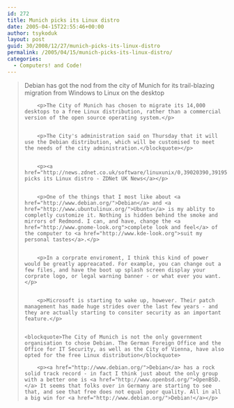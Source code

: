 ```yaml
---
id: 272
title: Munich picks its Linux distro
date: 2005-04-15T22:55:46+00:00
author: tsykoduk
layout: post
guid: 30/2008/12/27/munich-picks-its-linux-distro
permalink: /2005/04/15/munich-picks-its-linux-distro/
categories:
  - Computers! and Code!
---
```

<blockquote>Debian has got the nod from the city of Munich for its trail-blazing migration from Windows to Linux on the desktop

		<p>The City of Munich has chosen to migrate its 14,000 desktops to a free Linux distribution, rather than a commercial version of the open source operating system.</p>


		<p>The City's administration said on Thursday that it will use the Debian distribution, which will be customised to meet the needs of the city administration.</blockquote></p>


		<p><a href="http://news.zdnet.co.uk/software/linuxunix/0,39020390,39195204,00.htm">Munich picks its Linux distro - ZDNet UK News</a></p>


		<p>One of the things that I most like about <a href="http://www.debian.org/">Debian</a> and <a href="http://www.ubuntulinux.org/">Ubuntu</a> is my ablity to completly customize it. Nothing is hidden behind the smoke and mirrors of Redmond. I can, and have, change the <a href="http://www.gnome-look.org">complete look and feel</a> of the computer to <a href="http://www.kde-look.org">suit my personal tastes</a>.</p>


		<p>In a corprate enviroment, I think this kind of power would be greatly appreacated. For example, you can change out a few files, and have the boot up splash screen display your corprate logo, or legal warning banner - or what ever you want.</p>


		<p>Microsoft is starting to wake up, however. Their patch management has made huge strides over the last few years - and they are actually starting to consiter security as an important feature.</p>


	<blockquote>The City of Munich is not the only government organisation to chose Debian. The German Foreign Office and the Office for IT Security, as well as the City of Vienna, have also opted for the free Linux distribution</blockquote>

		<p><a href="http://www.debian.org/">Debian</a> has a rock solid track record - in fact I think just about the only group with a better one is <a href="http://www.openbsd.org/">OpenBSD.</a> It seems that folks over in Germany are starting to see that, and see that free does not equal poor quality. All in all a big win for <a href="http://www.debian.org/">Debian!</a></p>